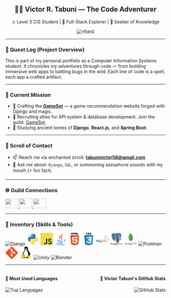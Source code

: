 <h2 align="center">🧙‍♂️ Victor R. Tabuni — The Code Adventurer</h2>

<p align="center">
⚔️ Level 3 CIS Student | 🧩 Full-Stack Explorer | 🧠 Seeker of Knowledge  
</p>

<p align="center">
<img src="https://komarev.com/ghpvc/?username=rfldn0&label=Profile%20views&color=0e75b6&style=flat" alt="rfldn0" />
</p>

---

### 📜 Quest Log (Project Overview)

This is part of my personal portfolio as a Computer Information Systems student. It chronicles my adventures through code — from building immersive web apps to battling bugs in the wild. Each line of code is a spell, each app a crafted artifact.

---

### 🔨 Current Mission

- 🔭 Crafting the [**GameSet**](https://github.com/rfldn0/gameset) — a game recommendation website forged with Django and magic.
- 👯 Recruiting allies for API system & database development. Join the guild: [GameSet](https://github.com/rfldn0/gameset).
- 🌱 Studying ancient tomes of **Django**, **React.js**, and **Spring Boot**.

---

### 💬 Scroll of Contact

- 📫 Reach me via enchanted scroll: **tabunivictor58@gmail.com**
- 🧙 Ask me about: `Django`, `SQL`, or summoning saxophone sounds with my mouth (⚡ fun fact).

---

### 🌐 Guild Connections

<a href="https://twitter.com/rfldno" target="blank">
  <img src="https://raw.githubusercontent.com/rahuldkjain/github-profile-readme-generator/master/src/images/icons/Social/twitter.svg" height="30" width="40" />
</a>
<a href="https://linkedin.com/in/victor-tabuni" target="blank">
  <img src="https://raw.githubusercontent.com/rahuldkjain/github-profile-readme-generator/master/src/images/icons/Social/linked-in-alt.svg" height="30" width="40" />
</a>
<a href="https://instagram.com/rfldno" target="blank">
  <img src="https://raw.githubusercontent.com/rahuldkjain/github-profile-readme-generator/master/src/images/icons/Social/instagram.svg" height="30" width="40" />
</a>

---

### 🧰 Inventory (Skills & Tools)

<p align="left">
  <img src="https://cdn.worldvectorlogo.com/logos/django.svg" title="Django" width="40" />
  <img src="https://raw.githubusercontent.com/devicons/devicon/master/icons/python/python-original.svg" title="Python" width="40" />
  <img src="https://raw.githubusercontent.com/devicons/devicon/master/icons/javascript/javascript-original.svg" title="JavaScript" width="40" />
  <img src="https://raw.githubusercontent.com/devicons/devicon/master/icons/java/java-original.svg" title="Java" width="40" />
  <img src="https://raw.githubusercontent.com/devicons/devicon/master/icons/html5/html5-original-wordmark.svg" title="HTML5" width="40" />
  <img src="https://raw.githubusercontent.com/devicons/devicon/master/icons/css3/css3-original-wordmark.svg" title="CSS3" width="40" />
  <img src="https://raw.githubusercontent.com/devicons/devicon/master/icons/mysql/mysql-original-wordmark.svg" title="MySQL" width="40" />
  <img src="https://raw.githubusercontent.com/devicons/devicon/master/icons/postgresql/postgresql-original-wordmark.svg" title="PostgreSQL" width="40" />
  <img src="https://raw.githubusercontent.com/devicons/devicon/master/icons/mongodb/mongodb-original-wordmark.svg" title="MongoDB" width="40" />
  <img src="https://www.vectorlogo.zone/logos/getpostman/getpostman-icon.svg" title="Postman" width="40" />
  <img src="https://raw.githubusercontent.com/devicons/devicon/master/icons/git/git-original.svg" title="Git" width="40" />
  <img src="https://raw.githubusercontent.com/devicons/devicon/master/icons/linux/linux-original.svg" title="Linux" width="40" />
  <img src="https://www.vectorlogo.zone/logos/unity3d/unity3d-icon.svg" title="Unity" width="40" />
  <img src="https://download.blender.org/branding/community/blender_community_badge_white.svg" title="Blender" width="40" />
</p>

---

<div style="display: grid; grid-template-columns: 1fr 1fr; gap: 20px;">
  
  <div style="text-align: left;">
    <h4>📖 Most Used Languages</h4>
    <img src="https://github-readme-stats.vercel.app/api/top-langs?username=rfldn0&layout=compact&hide_border=true&bg_color=00000000&text_color=ffffff" alt="Top Languages" />
  </div>
  
  <div style="text-align: right;">
    <h4>💾 Victor Tabuni's GitHub Stats</h4>
    <img src="https://github-readme-stats.vercel.app/api?username=rfldn0&show_icons=true&hide_border=true&bg_color=00000000&text_color=ffffff" alt="GitHub Stats" />
  </div>
  
</div>


